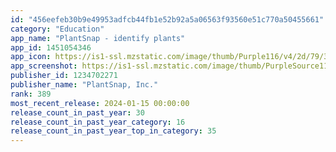 ```yaml
---
id: "456eefeb30b9e49953adfcb44fb1e52b92a5a06563f93560e51c770a50455661"
category: "Education"
app_name: "PlantSnap - identify plants"
app_id: 1451054346
app_icon: https://is1-ssl.mzstatic.com/image/thumb/Purple116/v4/2d/79/35/2d793563-3c48-2239-e29a-c2856b195eb7/AppIcon-0-0-1x_U007emarketing-0-7-0-0-85-220.png/1024x1024bb.png
app_screenshot: https://is1-ssl.mzstatic.com/image/thumb/PurpleSource116/v4/aa/10/72/aa10721a-e8db-0225-c7c2-8a321a2c4680/9baf614e-6ad1-4a11-8004-864df5b924e2_AI-powered_-_iPhone_12.png/1242x2688bb.png
publisher_id: 1234702271
publisher_name: "PlantSnap, Inc."
rank: 389
most_recent_release: 2024-01-15 00:00:00
release_count_in_past_year: 30
release_count_in_past_year_category: 16
release_count_in_past_year_top_in_category: 35
---
```

